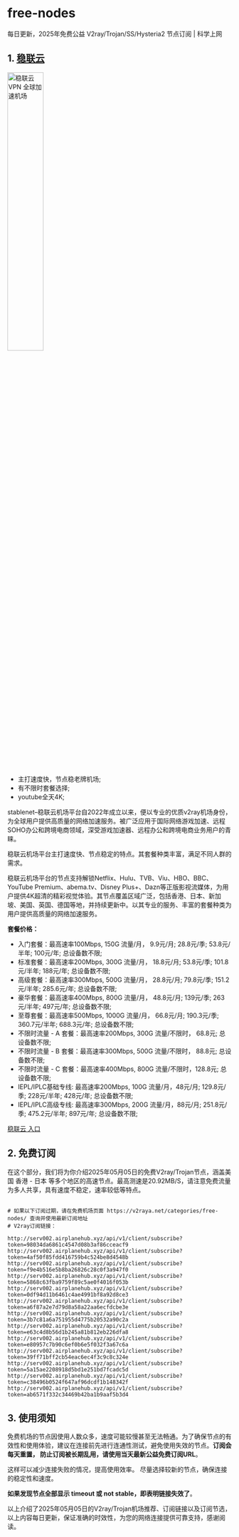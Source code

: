 # free-nodes
每日更新，2025年免费公益 V2ray/Trojan/SS/Hysteria2 节点订阅 | 科学上网

## 1. **[稳联云](https://v2raya.net/goto/stablenet2)**

<a href="/goto/stablenet2" target="_blank"><image src="https://v2raya.net/images/stablenet/logo.png" style="width: 40%" title="稳联云 VPN 全球加速机场" alt="稳联云 VPN 全球加速机场"/> </a>

- 主打速度快，节点稳老牌机场;
- 有不限时套餐选择;
- youtube全天4K;

stablenet–稳联云机场平台自2022年成立以来，便以专业的优质v2ray机场身份，为全球用户提供高质量的网络加速服务。被广泛应用于国际网络游戏加速、远程SOHO办公和跨境电商领域，深受游戏加速器、远程办公和跨境电商业务用户的青睐。

稳联云机场平台主打速度快、节点稳定的特点。其套餐种类丰富，满足不同人群的需求。

稳联云机场平台的节点支持解锁Netflix、Hulu、TVB、Viu、HBO、BBC、YouTube Premium、abema.tv、Disney Plus+、Dazn等正版影视流媒体，为用户提供4K超清的精彩视觉体验。其节点覆盖区域广泛，包括香港、日本、新加坡、美国、英国、德国等地，并持续更新中。以其专业的服务、丰富的套餐种类为用户提供高质量的网络加速服务。

**套餐价格：**

- 入门套餐：最高速率100Mbps, 150G 流量/月， 9.9元/月; 28.8元/季; 53.8元/半年; 100元/年; 总设备数不限;
- 标准套餐：最高速率200Mbps, 300G 流量/月， 18.8元/月; 53.8元/季; 101.8元/半年; 188元/年; 总设备数不限;
- 高级套餐：最高速率300Mbps, 500G 流量/月， 28.8元/月; 79.8元/季; 151.2元/半年; 285.6元/年; 总设备数不限;
- 豪华套餐：最高速率400Mbps, 800G 流量/月， 48.8元/月; 139元/季; 263元/半年; 497元/年; 总设备数不限;
- 至尊套餐：最高速率500Mbps, 1000G 流量/月， 66.8元/月; 190.3元/季; 360.7元/半年; 688.3元/年; 总设备数不限;
- 不限时流量 - A 套餐：最高速率200Mbps, 300G 流量/不限时， 68.8元; 总设备数不限;
- 不限时流量 - B 套餐：最高速率300Mbps, 500G 流量/不限时， 88.8元; 总设备数不限;
- 不限时流量 - C 套餐：最高速率400Mbps, 800G 流量/不限时，128.8元; 总设备数不限;
- IEPL/IPLC基础专线: 最高速率200Mbps, 100G 流量/月，48元/月; 129.8元/季; 228元/半年; 428元/年; 总设备数不限;
- IEPL/IPLC高级专线: 最高速率300Mbps, 200G 流量/月，88元/月; 251.8元/季; 475.2元/半年; 897元/年; 总设备数不限;

<a href="https://v2raya.net/goto/stablenet2" target="_blank">稳联云 入口</a>

## 2. 免费订阅

在这个部分，我们将为你介绍2025年05月05日的免费V2ray/Trojan节点，涵盖美国 香港 - 日本 等多个地区的高速节点。最高测速是20.92MB/S，请注意免费流量为多人共享，具有速度不稳定，速率较低等特点。

```code

# 如果以下订阅过期，请在免费机场页面 https://v2raya.net/categories/free-nodes/ 查询并使用最新订阅地址
# V2ray订阅链接：

http://serv002.airplanehub.xyz/api/v1/client/subscribe?token=98034da6861c4547d08b3af86cceacf9
http://serv002.airplanehub.xyz/api/v1/client/subscribe?token=4af50f85fdd416759b4c524be8d4548b
http://serv002.airplanehub.xyz/api/v1/client/subscribe?token=f9e4b516e5b8ba26826c28c0f3a947f0
http://serv002.airplanehub.xyz/api/v1/client/subscribe?token=5868c63fba9759f89c5ae0f4016f053b
http://serv002.airplanehub.xyz/api/v1/client/subscribe?token=0df94d11b6461c4ae4991bf8a92d8ce3
http://serv002.airplanehub.xyz/api/v1/client/subscribe?token=a6f87a2e7d79d8a58a22aa6ecfdcbe3e
http://serv002.airplanehub.xyz/api/v1/client/subscribe?token=3b7c81a6a751955d4775b20532a90c2a
http://serv002.airplanehub.xyz/api/v1/client/subscribe?token=e63c4d8b56d1b245a81b812eb226dfa8
http://serv002.airplanehub.xyz/api/v1/client/subscribe?token=e80957c7b90c6ef0b6e5f032f3a67c6a
http://serv002.airplanehub.xyz/api/v1/client/subscribe?token=39ff71bff2cb54eac6ec4f3c9c8c324e
http://serv002.airplanehub.xyz/api/v1/client/subscribe?token=5a15ae2208918d5bd1e251bd7fcadc5d
http://serv002.airplanehub.xyz/api/v1/client/subscribe?token=c38496b0524f647af96dcdf1b148342f
http://serv002.airplanehub.xyz/api/v1/client/subscribe?token=ab6571f332c34469b42ba1b9aaf5b3d4

```

## 3. 使用须知

免费机场的节点因使用人数众多，速度可能较慢甚至无法畅通。为了确保节点的有效性和使用体验，建议在连接前先进行连通性测试，避免使用失效的节点。**订阅会每天重置， 防止订阅被长期乱用，请使用当天最新公益免费订阅URL**。

这样可以减少连接失败的情况，提高使用效率。
尽量选择较新的节点，确保连接的稳定性和速度。

**如果发现节点全部显示 timeout 或 not stable，即表明链接失效了**。

以上介绍了2025年05月05日的V2ray/Trojan机场推荐、订阅链接以及订阅节选，以上内容每日更新，保证准确的时效性，为您的网络连接提供可靠支持，感谢阅读。
